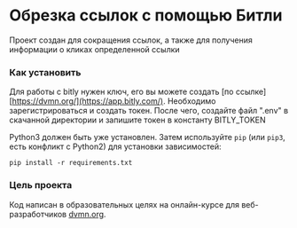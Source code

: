 # Обрезка ссылок с помощью Битли

Проект создан для сокращения ссылок, а также для получения информации о кликах определенной ссылки

### Как установить

Для работы с bitly нужен ключ, его вы можете создать [по ссылке][https://dvmn.org/](https://app.bitly.com/).
Необходимо зарегистрироваться и создать токен. После чего, создайте файл ".env" в скачанной директории и запишите токен в константу BITLY_TOKEN

Python3 должен быть уже установлен. 
Затем используйте `pip` (или `pip3`, есть конфликт с Python2) для установки зависимостей:
```
pip install -r requirements.txt
```

### Цель проекта

Код написан в образовательных целях на онлайн-курсе для веб-разработчиков [dvmn.org](https://dvmn.org/).
